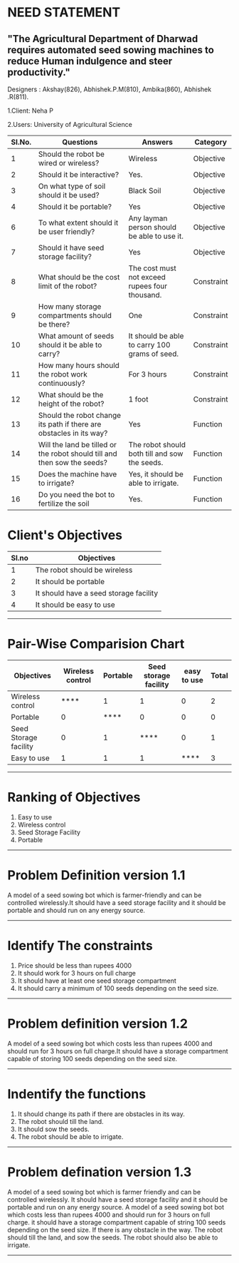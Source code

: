 # NEED STATEMENT
##  "The Agricultural Department of Dharwad requires automated seed sowing machines to reduce Human indulgence and steer productivity."
 Designers : Akshay(826), Abhishek.P.M(810), Ambika(860), Abhishek .R(811).

1.Client: Neha P

2.Users: University of Agricultural Science

|SI.No.|Questions              |Answers                      |Category        |
|------|-----------------------|-----------------------------|----------------|
|1     |Should the robot be wired or wireless?	|Wireless	|Objective    |
|2     |Should it be interactive?	   |Yes.	|Objective |
|3     |On what type of soil should it be used?	| Black Soil |Objective |
|4     |Should it be portable?	| Yes |Objective |
|6     | To what extent should it be user friendly?	|Any layman person should be able to use it.	|Objective|
|7     |Should it have seed storage facility?|Yes | Objective |
|8     |What should be the cost limit of the robot?	|The cost must not exceed rupees four thousand.	|Constraint|
|9    |How many storage compartments should be there?	|One |Constraint|
|10    |What amount of seeds should it be able to carry?	|It should be able to carry 100 grams of seed.	|Constraint|
|11    |How many hours should the robot work continuously?	|For 3 hours| Constraint|
|12    |What should be the height of the robot?	|1 foot |Constraint|
|13    |Should the robot change its path if there are obstacles in its way?	|Yes | Function|
|14    |Will the land be tilled or the robot should till and then sow the seeds?	|The robot should both till and sow the seeds.	|Function|
|15    |Does the machine have to irrigate?	|Yes, it should be able to irrigate.	|Function|
|16    |Do you need the bot to fertilize the soil	|Yes.	|Function|

# **Client's Objectives**

|Sl.no|Objectives  |
|-----|------------|
|1    |The robot should be wireless|
|2    |It should be portable|  
|3    |It should have a seed storage facility|
|4    |It should be easy to use|
***
# **Pair-Wise Comparision Chart**
|Objectives|Wireless control|Portable|Seed storage facility|easy to use|Total|
|----------|---------|--------|---------------------|---------------|-----|
|Wireless control | ****    |   1    |         1           |      0        |  2  |
|Portable  |    0    |  ****  |         0           |      0        |  0  |
|Seed Storage facility| 0     |1  | ****   | 0    | 1 |
|Easy to use|1  |  1   | 1    | ****|  3|
***      
# **Ranking of Objectives**
1. Easy to use
2. Wireless control
3. Seed Storage Facility
4. Portable
***
# **Problem Definition version 1.1**
A model of a seed sowing bot which is farmer-friendly and can be controlled wirelessly.It should have a seed storage facility and it should be portable and should run on any energy source.
***
# **Identify The constraints**
1. Price should be less than rupees 4000
2. It should work for 3 hours on full charge
3. It should have at least one seed storage compartment
4. It should carry a minimum of 100 seeds depending on the seed size.
***
# **Problem definition version 1.2**
A model of a seed sowing bot which costs less than rupees 4000 and should run for 3 hours on full charge.It should have a storage compartment capable of storing 100 seeds depending on the seed size.
***
# **Indentify the functions**
1. It should change its path if there are obstacles in its way.
2. The robot should till the land.
3. It should sow the seeds.
4. The robot should be able to irrigate.
***
# **Problem defination version 1.3**
A model of a seed sowing bot which is farmer friendly and can be controlled wirelessly. It should have a seed storage facility and it should be portable and run on any energy source. A model of a seed sowing bot bot which costs less than rupees 4000 and should run for 3  hours on full charge. it should have a storage compartment capable of string 100 seeds depending on the seed size. If there is any obstacle in the way. The robot should till the land, and sow the seeds. The robot should also be able to irrigate.
***